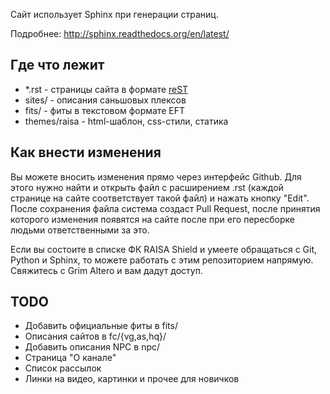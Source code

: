 Сайт использует Sphinx при генерации страниц.

Подробнее: http://sphinx.readthedocs.org/en/latest/

Где что лежит
-------------

* \*.rst - страницы сайта в формате [reST](http://docutils.sf.net/rst.html)
* sites/ - описания саньшовых плексов
* fits/ - фиты в текстовом формате EFT
* themes/raisa - html-шаблон, css-стили, статика

Как внести изменения
--------------------

Вы можете вносить изменения прямо через интерфейс Github. Для этого нужно найти
и открыть файл с расширением .rst (каждой странице на сайте соответствует такой
файл) и нажать кнопку "Edit". После сохранения файла система создаст Pull
Request, после принятия которого изменения появятся на сайте после при его
пересборке людьми ответственными за это.

Если вы состоите в списке ФК RAISA Shield и умеете обращаться с Git, Python и
Sphinx, то можете работать с этим репозиторием напрямую. Свяжитесь с Grim Altero
и вам дадут доступ.

TODO
----

* Добавить официальные фиты в fits/
* Описания сайтов в fc/{vg,as,hq}/
* Добавить описания NPC в npc/
* Страница "О канале"
* Список рассылок
* Линки на видео, картинки и прочее для новичков
